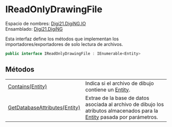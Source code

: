 # IReadOnlyDrawingFile

Espacio de nombres: [Digi21.DigiNG.IO](../)  
Ensamblado: [Digi21.DigiNG](../../)

Esta interfaz define los métodos que implementan los importadores/exportadores de solo lectura de archivos.

```csharp
public interface IReadOnlyDrawingFile : IEnumerable<Entity>
```

## Métodos

|  |  |
| :--- | :--- |
| [Contains\(Entity\)](metodos/contains.md) | Indica si el archivo de dibujo contiene un [Entity](../../digi21.diging.entities/entity/). |
| [GetDatabaseAttributes\(Entity\)](metodos/getdatabaseattributes.md) | Extrae de la base de datos asociada al archivo de dibujo los atributos almacenados para la [Entity](../../digi21.diging.entities/entity/) pasada por parámetros. |

